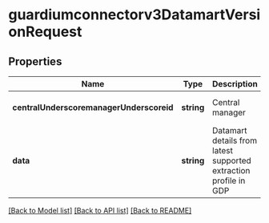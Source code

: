 # guardiumconnectorv3DatamartVersionRequest

## Properties
Name | Type | Description | Notes
------------ | ------------- | ------------- | -------------
**centralUnderscoremanagerUnderscoreid** | **string** | Central manager | [optional] [default to null]
**data** | **string** | Datamart details from latest supported extraction profile in GDP | [optional] [default to null]

[[Back to Model list]](../README.md#documentation-for-models) [[Back to API list]](../README.md#documentation-for-api-endpoints) [[Back to README]](../README.md)


